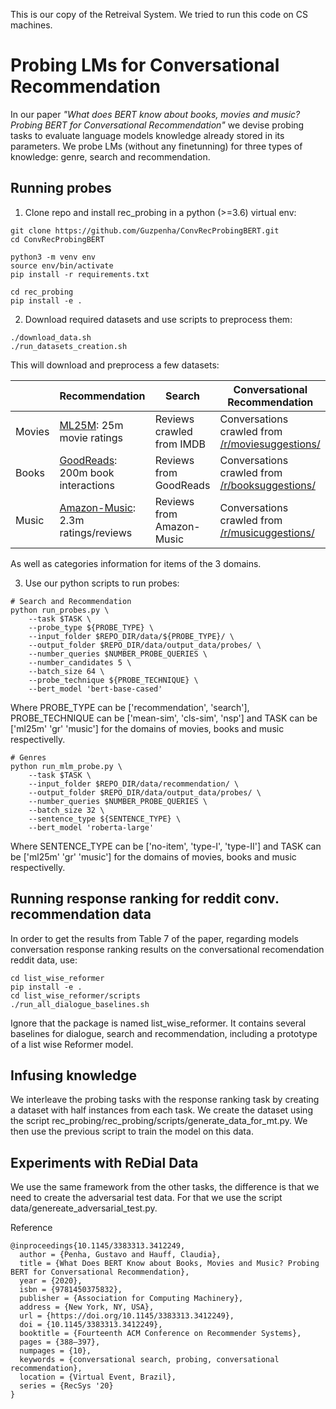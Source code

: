 This is our copy of the Retreival System. We tried to run this code on CS machines. 



# Probing LMs for Conversational Recommendation

In our paper *"What does BERT know about books, movies and music? Probing BERT for Conversational Recommendation"* we devise probing tasks to evaluate language models knowledge already stored in its parameters. We probe LMs (without any finetunning) for three types of knowledge: genre, search and recommendation.

## Running probes

1. Clone repo and install rec_probing in a python (>=3.6) virtual env:  
```
git clone https://github.com/Guzpenha/ConvRecProbingBERT.git
cd ConvRecProbingBERT

python3 -m venv env
source env/bin/activate
pip install -r requirements.txt

cd rec_probing
pip install -e .
```

2. Download required datasets and use scripts to preprocess them:
```
./download_data.sh
./run_datasets_creation.sh
```

This will download and preprocess a few datasets:
  
|| Recommendation | Search | Conversational Recommendation |
|-------------|-------------|------------|------------|
|Movies | [ML25M](https://grouplens.org/datasets/movielens/25m/): 25m movie ratings | Reviews crawled from IMDB | Conversations crawled from [/r/moviesuggestions/](https://www.reddit.com/r/MovieSuggestions/)
| Books | [GoodReads](https://github.com/MengtingWan/goodreads): 200m book interactions | Reviews from GoodReads | Conversations crawled from [/r/booksuggestions/](https://www.reddit.com/r/MovieSuggestions/) |
| Music | [Amazon-Music](https://nijianmo.github.io/amazon/index.html): 2.3m ratings/reviews | Reviews from Amazon-Music | Conversations crawled from [/r/musicuggestions/](https://www.reddit.com/r/musicsuggestions/) | 

As well as categories information for items of the 3 domains.

3. Use our python scripts to run probes:

```
# Search and Recommendation
python run_probes.py \
    --task $TASK \
    --probe_type ${PROBE_TYPE} \
    --input_folder $REPO_DIR/data/${PROBE_TYPE}/ \
    --output_folder $REPO_DIR/data/output_data/probes/ \
    --number_queries $NUMBER_PROBE_QUERIES \
    --number_candidates 5 \
    --batch_size 64 \
    --probe_technique ${PROBE_TECHNIQUE} \
    --bert_model 'bert-base-cased' 
```

Where PROBE_TYPE can be ['recommendation', 'search'], PROBE_TECHNIQUE can be ['mean-sim', 'cls-sim', 'nsp'] and TASK can be ['ml25m' 'gr' 'music'] for the domains of movies, books and music respectivelly.

```
# Genres
python run_mlm_probe.py \
    --task $TASK \
    --input_folder $REPO_DIR/data/recommendation/ \
    --output_folder $REPO_DIR/data/output_data/probes/ \
    --number_queries $NUMBER_PROBE_QUERIES \
    --batch_size 32 \
    --sentence_type ${SENTENCE_TYPE} \
    --bert_model 'roberta-large'
```
Where SENTENCE_TYPE can be ['no-item', 'type-I', 'type-II'] and TASK can be ['ml25m' 'gr' 'music'] for the domains of movies, books and music respectivelly.

## Running response ranking for reddit conv. recommendation data

In order to get the results from Table 7 of the paper, regarding models conversation response ranking results on the conversational recomendation reddit data, use:


```
cd list_wise_reformer
pip install -e .
cd list_wise_reformer/scripts
./run_all_dialogue_baselines.sh
```

Ignore that the package is named list_wise_reformer. It contains several baselines for dialogue, search and recommendation, including a prototype of a list wise Reformer model.

## Infusing knowledge
We interleave the probing tasks with the response ranking task by creating a dataset with half instances from each task. We create the dataset using the script rec_probing/rec_probing/scripts/generate_data_for_mt.py. We then use the previous script to train the model on this data.

## Experiments with ReDial Data

We use the same framework from the other tasks, the difference is that we need to create the adversarial test data. For that we use the script data/genereate_adversarial_test.py.


Reference
```
@inproceedings{10.1145/3383313.3412249,
  author = {Penha, Gustavo and Hauff, Claudia},
  title = {What Does BERT Know about Books, Movies and Music? Probing BERT for Conversational Recommendation},
  year = {2020},
  isbn = {9781450375832},
  publisher = {Association for Computing Machinery},
  address = {New York, NY, USA},
  url = {https://doi.org/10.1145/3383313.3412249},
  doi = {10.1145/3383313.3412249},
  booktitle = {Fourteenth ACM Conference on Recommender Systems},
  pages = {388–397},
  numpages = {10},
  keywords = {conversational search, probing, conversational recommendation},
  location = {Virtual Event, Brazil},
  series = {RecSys '20}
}
```
